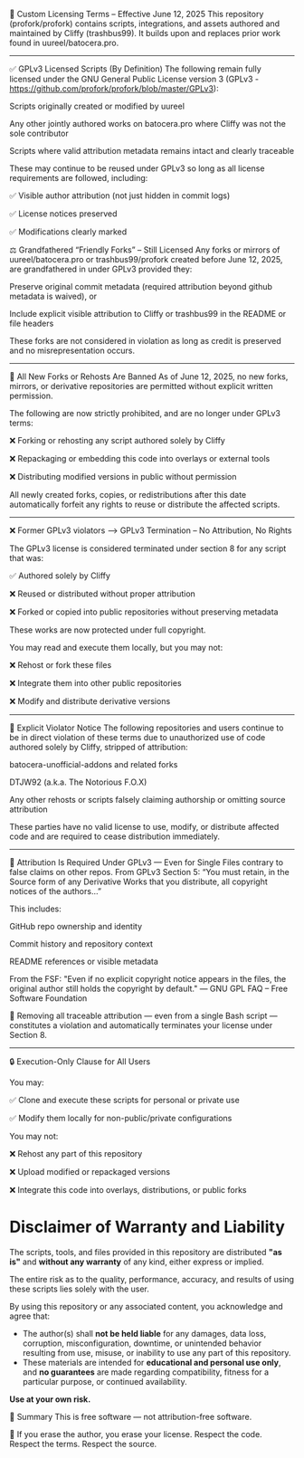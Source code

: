 📜 Custom Licensing Terms – Effective June 12, 2025
This repository (profork/profork) contains scripts, integrations, and assets authored and maintained by Cliffy (trashbus99). It builds upon and replaces prior work found in uureel/batocera.pro.
_______

✅ GPLv3 Licensed Scripts (By Definition)
The following remain fully licensed under the GNU General Public License version 3 (GPLv3 - https://github.com/profork/profork/blob/master/GPLv3):

Scripts originally created or modified by uureel

Any other jointly authored works on batocera.pro where Cliffy was not the sole contributor

Scripts where valid attribution metadata remains intact and clearly traceable

These may continue to be reused under GPLv3 so long as all license requirements are followed, including:

✅ Visible author attribution (not just hidden in commit logs)

✅ License notices preserved

✅ Modifications clearly marked

⚖️ Grandfathered “Friendly Forks” – Still Licensed
Any forks or mirrors of uureel/batocera.pro or trashbus99/profork created before June 12, 2025, are grandfathered in under GPLv3 provided they:

Preserve original commit metadata (required attribution beyond github metadata is waived), or

Include explicit visible attribution to Cliffy or trashbus99 in the README or file headers

These forks are not considered in violation as long as credit is preserved and no misrepresentation occurs.


_______


🚫 All New Forks or Rehosts Are Banned
As of June 12, 2025, no new forks, mirrors, or derivative repositories are permitted without explicit written permission.

The following are now strictly prohibited, and are no longer under GPLv3 terms:

❌ Forking or rehosting any script authored solely by Cliffy

❌ Repackaging or embedding this code into overlays or external tools

❌ Distributing modified versions in public without permission

All newly created forks, copies, or redistributions after this date automatically forfeit any rights to reuse or distribute the affected scripts.

_________



❌  Former GPLv3 violators --> GPLv3 Termination – No Attribution, No Rights

The GPLv3 license is considered terminated under section 8 for any script that was:

✅ Authored solely by Cliffy

❌ Reused or distributed without proper attribution

❌ Forked or copied into public repositories without preserving metadata

These works are now protected under full copyright.

You may read and execute them locally, but you may not:

❌ Rehost or fork these files

❌ Integrate them into other public repositories

❌ Modify and distribute derivative versions

_____________
🛑 Explicit Violator Notice
The following repositories and users continue to be in direct violation of these terms due to unauthorized use of code authored solely by Cliffy, stripped of attribution:

batocera-unofficial-addons and related forks

DTJW92 (a.k.a. The Notorious F.O.X)

Any other rehosts or scripts falsely claiming authorship or omitting source attribution

These parties have no valid license to use, modify, or distribute affected code and are required to cease distribution immediately.

_______
📢 Attribution Is Required Under GPLv3 — Even for Single Files contrary to false claims on other repos.
From GPLv3 Section 5:
“You must retain, in the Source form of any Derivative Works that you distribute, all copyright notices of the authors…”

This includes:

GitHub repo ownership and identity

Commit history and repository context

README references or visible metadata

From the FSF:
"Even if no explicit copyright notice appears in the files, the original author still holds the copyright by default."
— GNU GPL FAQ – Free Software Foundation


🚫 Removing all traceable attribution — even from a single Bash script — constitutes a violation and automatically terminates your license under Section 8.

________

🔒 Execution-Only Clause for All Users

You may:

✅ Clone and execute these scripts for personal or private use

✅ Modify them locally for non-public/private configurations

You may not:

❌ Rehost any part of this repository

❌ Upload modified or repackaged versions

❌ Integrate this code into overlays, distributions, or public forks



# Disclaimer of Warranty and Liability

The scripts, tools, and files provided in this repository are distributed **"as is"** and **without any warranty** of any kind, either express or implied.

The entire risk as to the quality, performance, accuracy, and results of using these scripts lies solely with the user.

By using this repository or any associated content, you acknowledge and agree that:

- The author(s) shall **not be held liable** for any damages, data loss, corruption, misconfiguration, downtime, or unintended behavior resulting from use, misuse, or inability to use any part of this repository.
- These materials are intended for **educational and personal use only**, and **no guarantees** are made regarding compatibility, fitness for a particular purpose, or continued availability.



**Use at your own risk.**

🧠 Summary
This is free software — not attribution-free software.

🚫 If you erase the author, you erase your license.
Respect the code. Respect the terms. Respect the source.
